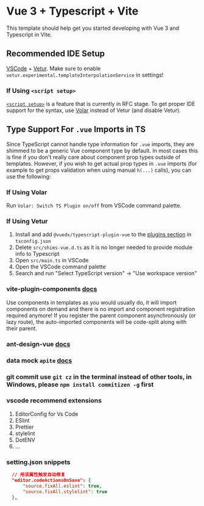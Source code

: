 # Vue 3 + Typescript + Vite

This template should help get you started developing with Vue 3 and Typescript in Vite.

## Recommended IDE Setup

[VSCode](https://code.visualstudio.com/) + [Vetur](https://marketplace.visualstudio.com/items?itemName=octref.vetur). Make sure to enable `vetur.experimental.templateInterpolationService` in settings!

### If Using `<script setup>`

[`<script setup>`](https://github.com/vuejs/rfcs/pull/227) is a feature that is currently in RFC stage. To get proper IDE support for the syntax, use [Volar](https://marketplace.visualstudio.com/items?itemName=johnsoncodehk.volar) instead of Vetur (and disable Vetur).

## Type Support For `.vue` Imports in TS

Since TypeScript cannot handle type information for `.vue` imports, they are shimmed to be a generic Vue component type by default. In most cases this is fine if you don't really care about component prop types outside of templates. However, if you wish to get actual prop types in `.vue` imports (for example to get props validation when using manual `h(...)` calls), you can use the following:

### If Using Volar

Run `Volar: Switch TS Plugin on/off` from VSCode command palette.

### If Using Vetur

1. Install and add `@vuedx/typescript-plugin-vue` to the [plugins section](https://www.typescriptlang.org/tsconfig#plugins) in `tsconfig.json`
2. Delete `src/shims-vue.d.ts` as it is no longer needed to provide module info to Typescript
3. Open `src/main.ts` in VSCode
4. Open the VSCode command palette
5. Search and run "Select TypeScript version" -> "Use workspace version"

### vite-plugin-components [docs](https://github.com/antfu/vite-plugin-components)

Use components in templates as you would usually do, it will import components on demand and there is no import and component registration required anymore! If you register the parent component asynchronously (or lazy route), the auto-imported components will be code-split along with their parent.

### ant-design-vue [docs](https://2x.antdv.com/components/overview-cn)

### data mock `apite` [docs](https://github.com/wangxing218/apite)
### git commit use `git cz` in the terminal instead of other tools, in Windows, please `npm install commitizen -g` first

### vscode recommend extensions

 1. EditorConfig for Vs Code
 2. ESlint
 3. Prettier
 4. stylelint
 5. DotENV
 6. ...

### setting.json snippets

  ``` json
    // 用该属性触发自动修复
    "editor.codeActionsOnSave": {
        "source.fixAll.eslint": true,
        "source.fixAll.stylelint": true
    },
  ```
